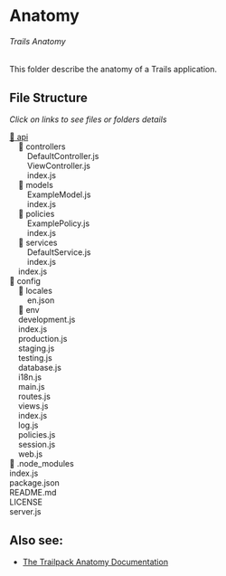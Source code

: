 # Anatomy
###### Trails Anatomy
This folder describe the anatomy of a Trails application.

## File Structure 
*Click on links to see files or folders details*

[:file_folder: api](./trailsProject/api) <br>
&nbsp;&nbsp;&nbsp;&nbsp;:file_folder: controllers <br> 
&nbsp;&nbsp;&nbsp;&nbsp;&nbsp;&nbsp;&nbsp;&nbsp;DefaultController.js <br>
&nbsp;&nbsp;&nbsp;&nbsp;&nbsp;&nbsp;&nbsp;&nbsp;ViewController.js <br>
&nbsp;&nbsp;&nbsp;&nbsp;&nbsp;&nbsp;&nbsp;&nbsp;index.js <br>
&nbsp;&nbsp;&nbsp;&nbsp;:file_folder: models <br>
&nbsp;&nbsp;&nbsp;&nbsp;&nbsp;&nbsp;&nbsp;&nbsp;ExampleModel.js <br>
&nbsp;&nbsp;&nbsp;&nbsp;&nbsp;&nbsp;&nbsp;&nbsp;index.js <br>
&nbsp;&nbsp;&nbsp;&nbsp;:file_folder: policies <br>
&nbsp;&nbsp;&nbsp;&nbsp;&nbsp;&nbsp;&nbsp;&nbsp;ExamplePolicy.js <br>
&nbsp;&nbsp;&nbsp;&nbsp;&nbsp;&nbsp;&nbsp;&nbsp;index.js <br>
&nbsp;&nbsp;&nbsp;&nbsp;:file_folder: services <br>
&nbsp;&nbsp;&nbsp;&nbsp;&nbsp;&nbsp;&nbsp;&nbsp;DefaultService.js <br>
&nbsp;&nbsp;&nbsp;&nbsp;&nbsp;&nbsp;&nbsp;&nbsp;index.js <br>
&nbsp;&nbsp;&nbsp;&nbsp;index.js <br>
:file_folder: config <br>
&nbsp;&nbsp;&nbsp;&nbsp;:file_folder: locales <br>
&nbsp;&nbsp;&nbsp;&nbsp;&nbsp;&nbsp;&nbsp;&nbsp;en.json <br>
&nbsp;&nbsp;&nbsp;&nbsp;:file_folder: env <br>
&nbsp;&nbsp;&nbsp;&nbsp;development.js <br>
&nbsp;&nbsp;&nbsp;&nbsp;index.js <br>
&nbsp;&nbsp;&nbsp;&nbsp;production.js <br>
&nbsp;&nbsp;&nbsp;&nbsp;staging.js <br>
&nbsp;&nbsp;&nbsp;&nbsp;testing.js <br>
&nbsp;&nbsp;&nbsp;&nbsp;database.js <br>
&nbsp;&nbsp;&nbsp;&nbsp;i18n.js <br>
&nbsp;&nbsp;&nbsp;&nbsp;main.js <br>
&nbsp;&nbsp;&nbsp;&nbsp;routes.js <br>
&nbsp;&nbsp;&nbsp;&nbsp;views.js <br>
&nbsp;&nbsp;&nbsp;&nbsp;index.js <br>
&nbsp;&nbsp;&nbsp;&nbsp;log.js <br>
&nbsp;&nbsp;&nbsp;&nbsp;policies.js <br>
&nbsp;&nbsp;&nbsp;&nbsp;session.js <br>
&nbsp;&nbsp;&nbsp;&nbsp;web.js <br>
:file_folder: .node_modules <br>
index.js <br>
package.json <br>
README.md <br>
LICENSE <br>
server.js <br>

## Also see: 
- [The Trailpack Anatomy Documentation]()
